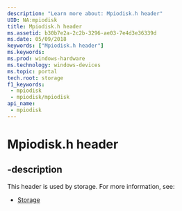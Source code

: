 ```yaml
---
description: "Learn more about: Mpiodisk.h header"
UID: NA:mpiodisk
title: Mpiodisk.h header
ms.assetid: b30b7e2a-2c2b-3296-ae03-7e4d3e36339d
ms.date: 05/09/2018
keywords: ["Mpiodisk.h header"]
ms.keywords: 
ms.prod: windows-hardware
ms.technology: windows-devices
ms.topic: portal
tech.root: storage
f1_keywords:
 - mpiodisk
 - mpiodisk/mpiodisk
api_name:
 - mpiodisk
---
```


# Mpiodisk.h header


## -description

This header is used by storage. For more information, see:

- [Storage](../_storage/index.md)

